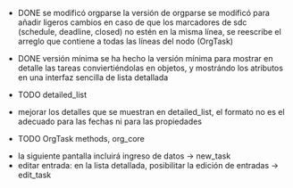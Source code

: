 * DONE se modificó orgparse
la versión de orgparse se modificó para añadir ligeros cambios
en caso de que los marcadores de sdc (schedule, deadline, closed) no estén en la misma línea, se reescribe el arreglo que contiene a todas las líneas del nodo (OrgTask)

* DONE versión mínima
se ha hecho la versión mínima para mostrar en detalle las tareas conviertiéndolas en objetos, y mostrándo los atributos en una interfaz sencilla de lista detallada


* TODO detailed_list 
- mejorar los detalles que se muestran en detailed_list, el formato no es el adecuado para las fechas ni para las propiedades

* TODO OrgTask methods, org_core
- la siguiente pantalla incluirá ingreso de datos -> new_task
- editar entrada: en la lista detallada, posibilitar la edición de entradas -> edit_task 